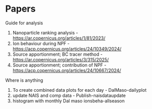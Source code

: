 # Papers
Guide for analysis

1. Nanoparticle ranking analysis - https://ar.copernicus.org/articles/1/81/2023/
2. Ion behaviour during NPF - https://acp.copernicus.org/articles/24/10349/2024/
3. Source apportionment; BC tracer method - https://ar.copernicus.org/articles/3/315/2025/
4. Source apportionment; contribution of NPF - https://acp.copernicus.org/articles/24/10667/2024/


Where is anything
1. To create combined data plots for each day - DalMaso-dailyplot
2. update NAIS and comp data - Publish-naisdataupdate
3. histogram with monthly Dal maso ionsbeha-allseason
